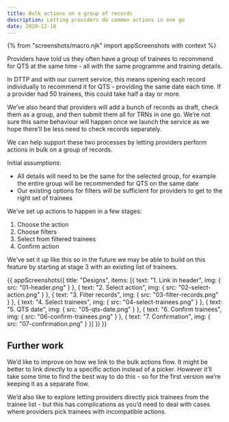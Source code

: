 ```yaml
---
title: Bulk actions on a group of records
description: Letting providers do common actions in one go
date: 2020-12-18
---
```

{% from "screenshots/macro.njk" import appScreenshots with context %}

Providers have told us they often have a group of trainees to recommend for QTS at the same time - all with the same programme and training details.

In DTTP and with our current service, this means opening each record individually to recommend it for QTS - providing the same date each time. If a provider had 50 trainees, this could take half a day or more.

We’ve also heard that providers will add a bunch of records as draft, check them as a group, and then submit them all for TRNs in one go. We’re not sure this same behaviour will happen once we launch the service as we hope there’ll be less need to check records separately.

We can help support these two processes by letting providers perform actions in bulk on a group of records.

Initial assumptions:

* All details will need to be the same for the selected group, for example the entire group will be recommended for QTS on the same date
* Our existing options for filters will be sufficient for providers to get to the right set of trainees

We’ve set up actions to happen in a few stages:

1. Choose the action
2. Choose filters
3. Select from filtered trainees
4. Confirm action

We’ve set it up like this so in the future we may be able to build on this feature by starting at stage 3 with an existing list of trainees.

{{ appScreenshots({
  title: "Designs",
  items: [{
      text: "1. Link in header",
      img: { src: "01-header.png" }
    }, {
      text: "2. Select action",
      img: { src: "02-select-action.png" }
    }, {
      text: "3. Filter records",
      img: { src: "03-filter-records.png" }
    }, {
      text: "4. Select trainees",
      img: { src: "04-select-trainees.png" }
    }, {
      text: "5. QTS date",
      img: { src: "05-qts-date.png" }
    }, {
      text: "6. Confirm trainees",
      img: { src: "06-confirm-trainees.png" }
    }, {
      text: "7. Confirmation",
      img: { src: "07-confirmation.png" }
    }]
}) }}

## Further work

We’d like to improve on how we link to the bulk actions flow. It might be better to link directly to a specific action instead of a picker. However it’ll take some time to find the best way to do this - so for the first version we’re keeping it as a separate flow.

We’d also like to explore letting providers directly pick trainees from the trainee list - but this has complications as you’d need to deal with cases where providers pick trainees with incompatible actions.
